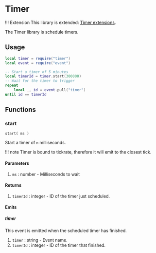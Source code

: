 # Timer

!!! Extension
	This library is extended: [Timer extensions](/Extensions/timer).

The Timer library is schedule timers.

## Usage

```lua
local timer = require("timer")
local event = require("event")

-- Start a timer of 5 minutes
local timerId = timer.start(300000)
-- Wait for the timer to trigger
repeat
    local _, id = event.pull("timer")
until id == timerId
```

## Functions

### start

`start( ms )`

Start a timer of `n` milliseconds.

!!! note
	Timer is bound to tickrate, therefore it will emit to the closest tick.

#### Parameters

1. `ms` : number - Milliseconds to wait

#### Returns

1. `timerId` : integer - ID of the timer just scheduled.

#### Emits

##### timer

This event is emitted when the scheduled timer has finished.

1. `timer` : string - Event name.
2. `timerId` : integer - ID of the timer that finished.
